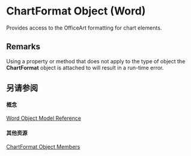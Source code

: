 
# ChartFormat Object (Word)

Provides access to the OfficeArt formatting for chart elements. 


## Remarks

Using a property or method that does not apply to the type of object the  **ChartFormat** object is attached to will result in a run-time error.


## 另请参阅


#### 概念


[Word Object Model Reference](be452561-b436-bb9b-6f94-3faa9a74a6fd.md)
#### 其他资源


[ChartFormat Object Members](http://msdn.microsoft.com/library/47e39231-58c1-3c6b-e901-17242023ed9a%28Office.15%29.aspx)